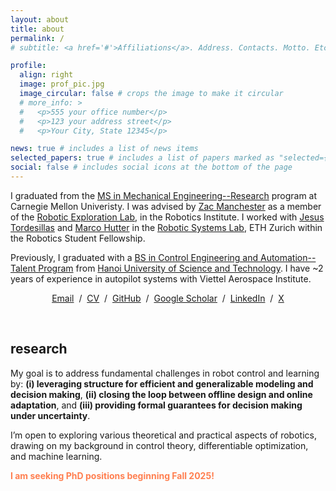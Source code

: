 ```yaml
---
layout: about
title: about
permalink: /
# subtitle: <a href='#'>Affiliations</a>. Address. Contacts. Motto. Etc.

profile:
  align: right
  image: prof_pic.jpg
  image_circular: false # crops the image to make it circular
  # more_info: >
  #   <p>555 your office number</p>
  #   <p>123 your address street</p>
  #   <p>Your City, State 12345</p>

news: true # includes a list of news items
selected_papers: true # includes a list of papers marked as "selected={true}"
social: false # includes social icons at the bottom of the page
---
```


I graduated from the [MS in Mechanical Engineering--Research](https://www.meche.engineering.cmu.edu/education/graduate-programs/masters-research.html) program at Carnegie Mellon Univeristy. I was advised by [Zac Manchester](https://www.ri.cmu.edu/ri-faculty/zachary-manchester/) as a member of the [Robotic Exploration Lab](http://roboticexplorationlab.org/), in the Robotics Institute. I worked with [Jesus Tordesillas](http://www.mit.edu/~jtorde/) and [Marco Hutter](https://rsl.ethz.ch/the-lab/people.html) in the [Robotic Systems Lab](https://rsl.ethz.ch/), ETH Zurich within the Robotics Student Fellowship.

<!-- I am a [Vingroup Scholar](https://scholarships.vinuni.edu.vn/) with the mission to lead and advance the development of science and technology in Vietnam in the future. -->

Previously, I graduated with a [BS in Control Engineering and Automation--Talent Program](https://seee.hust.edu.vn/en_US/talented) from [Hanoi University of Science and Technology](https://en.hust.edu.vn/). I have ~2 years of experience in autopilot systems with Viettel Aerospace Institute.

<p style="text-align:center">
  <a href="mailto:khai.nx1201@gmail.com">Email</a> &nbsp;/&nbsp;
  <a href="../assets/pdf/CV_Khai.pdf">CV</a> &nbsp;/&nbsp;
  <a href="https://github.com/xkhainguyen">GitHub</a> &nbsp;/&nbsp;
  <a href="https://scholar.google.com/citations?user=ex03GKkAAAAJ&hl=en">Google Scholar</a> &nbsp;/&nbsp;
  <a href="https://www.linkedin.com/in/khainx">LinkedIn</a> &nbsp;/&nbsp;
  <a href="https://x.com/khainguyenx">X</a>
</p>

<br>

<h2>research</h2>

My goal is to address fundamental challenges in robot control and learning by: **(i) leveraging structure for efficient and generalizable modeling and decision making**, **(ii) closing the loop between offline design and online adaptation**, and **(iii) providing formal guarantees for decision making under uncertainty**.

I’m open to exploring various theoretical and practical aspects of robotics, drawing on my background in control theory, differentiable optimization, and machine learning.

**<span style="color:coral">I am seeking PhD positions beginning Fall 2025!</span>**
